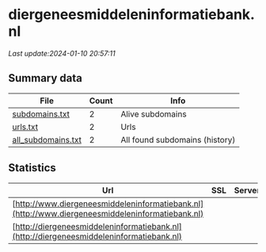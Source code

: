 # diergeneesmiddeleninformatiebank.nl
*Last update:2024-01-10 20:57:11*
## Summary data
| File       | Count | Info |
|------------|-------|------|
|[subdomains.txt](/data/diergeneesmiddeleninformatiebank/subdomains.txt)|2|Alive subdomains|
|[urls.txt](/data/diergeneesmiddeleninformatiebank/urls.txt)|2|Urls|
|[all_subdomains.txt](/data/diergeneesmiddeleninformatiebank/all_subdomains.txt)|2|All found subdomains (history)|
## Statistics
| Url | SSL | Server | Cookie | HSTS | CSP | XFO | XXP | RP | Tech |
|------------|-------|------|------|------|------|------|------|------|------|
|[http://www.diergeneesmiddeleninformatiebank.nl](http://www.diergeneesmiddeleninformatiebank.nl)| | | | | | | |:white_check_mark: | |F5 BigIP| |
|[http://diergeneesmiddeleninformatiebank.nl](http://diergeneesmiddeleninformatiebank.nl)| | | | | | | |:white_check_mark: | |F5 BigIP| |